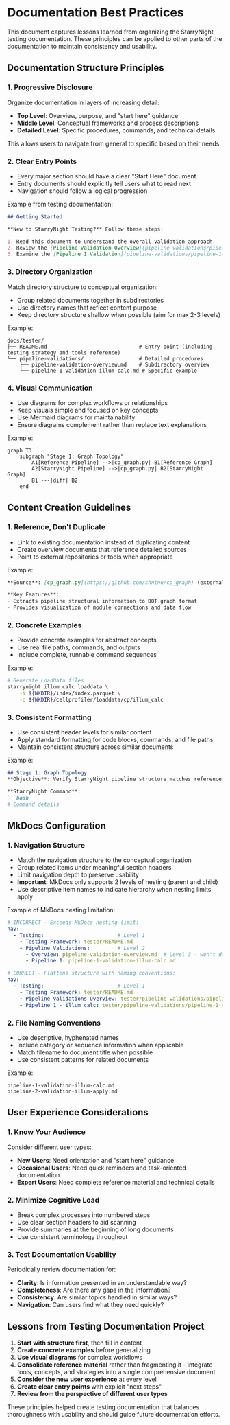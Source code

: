 # Documentation Best Practices

This document captures lessons learned from organizing the StarryNight testing documentation. These principles can be applied to other parts of the documentation to maintain consistency and usability.

## Documentation Structure Principles

### 1. Progressive Disclosure

Organize documentation in layers of increasing detail:

- **Top Level**: Overview, purpose, and "start here" guidance
- **Middle Level**: Conceptual frameworks and process descriptions
- **Detailed Level**: Specific procedures, commands, and technical details

This allows users to navigate from general to specific based on their needs.

### 2. Clear Entry Points

- Every major section should have a clear "Start Here" document
- Entry documents should explicitly tell users what to read next
- Navigation should follow a logical progression

Example from testing documentation:
```markdown
## Getting Started

**New to StarryNight Testing?** Follow these steps:

1. Read this document to understand the overall validation approach
2. Review the [Pipeline Validation Overview](pipeline-validations/pipeline-validation-overview.md)
3. Examine the [Pipeline 1 Validation](pipeline-validations/pipeline-1-validation-illum-calc.md) as a concrete example
```

### 3. Directory Organization

Match directory structure to conceptual organization:

- Group related documents together in subdirectories
- Use directory names that reflect content purpose
- Keep directory structure shallow when possible (aim for max 2-3 levels)

Example:
```
docs/tester/
├── README.md                              # Entry point (including testing strategy and tools reference)
└── pipeline-validations/                  # Detailed procedures
    ├── pipeline-validation-overview.md    # Subdirectory overview
    └── pipeline-1-validation-illum-calc.md # Specific example
```

### 4. Visual Communication

- Use diagrams for complex workflows or relationships
- Keep visuals simple and focused on key concepts
- Use Mermaid diagrams for maintainability
- Ensure diagrams complement rather than replace text explanations

Example:
```mermaid
graph TD
    subgraph "Stage 1: Graph Topology"
        A1[Reference Pipeline] -->|cp_graph.py| B1[Reference Graph]
        A2[StarryNight Pipeline] -->|cp_graph.py| B2[StarryNight Graph]
        B1 ---|diff| B2
    end
```

## Content Creation Guidelines

### 1. Reference, Don't Duplicate

- Link to existing documentation instead of duplicating content
- Create overview documents that reference detailed sources
- Point to external repositories or tools when appropriate

Example:
```markdown
**Source**: [cp_graph.py](https://github.com/shntnu/cp_graph) (external repository)

**Key Features**:
- Extracts pipeline structural information to DOT graph format
- Provides visualization of module connections and data flow
```

### 2. Concrete Examples

- Provide concrete examples for abstract concepts
- Use real file paths, commands, and outputs
- Include complete, runnable command sequences

Example:
```bash
# Generate LoadData files
starrynight illum calc loaddata \
    -i ${WKDIR}/index/index.parquet \
    -o ${WKDIR}/cellprofiler/loaddata/cp/illum_calc
```

### 3. Consistent Formatting

- Use consistent header levels for similar content
- Apply standard formatting for code blocks, commands, and file paths
- Maintain consistent structure across similar documents

Example:
```markdown
## Stage 1: Graph Topology
**Objective**: Verify StarryNight pipeline structure matches reference

**StarryNight Command**:
```bash
# Command details
```

## MkDocs Configuration

### 1. Navigation Structure

- Match the navigation structure to the conceptual organization
- Group related items under meaningful section headers
- Limit navigation depth to preserve usability
- **Important**: MkDocs only supports 2 levels of nesting (parent and child)
- Use descriptive item names to indicate hierarchy when nesting limits apply

Example of MkDocs nesting limitation:
```yaml
# INCORRECT - Exceeds MkDocs nesting limit:
nav:
  - Testing:                        # Level 1
    - Testing Framework: tester/README.md
    - Pipeline Validations:         # Level 2
      - Overview: pipeline-validation-overview.md  # Level 3 - won't display correctly!
      - Pipeline 1: pipeline-1-validation-illum-calc.md

# CORRECT - Flattens structure with naming conventions:
nav:
  - Testing:                        # Level 1
    - Testing Framework: tester/README.md
    - Pipeline Validations Overview: tester/pipeline-validations/pipeline-validation-overview.md  # Level 2
    - Pipeline 1 - illum_calc: tester/pipeline-validations/pipeline-1-validation-illum-calc.md   # Level 2
```

### 2. File Naming Conventions

- Use descriptive, hyphenated names
- Include category or sequence information when applicable
- Match filename to document title when possible
- Use consistent patterns for related documents

Example:
```
pipeline-1-validation-illum-calc.md
pipeline-2-validation-illum-apply.md
```

## User Experience Considerations

### 1. Know Your Audience

Consider different user types:

- **New Users**: Need orientation and "start here" guidance
- **Occasional Users**: Need quick reminders and task-oriented documentation
- **Expert Users**: Need complete reference material and technical details

### 2. Minimize Cognitive Load

- Break complex processes into numbered steps
- Use clear section headers to aid scanning
- Provide summaries at the beginning of long documents
- Use consistent terminology throughout

### 3. Test Documentation Usability

Periodically review documentation for:

- **Clarity**: Is information presented in an understandable way?
- **Completeness**: Are there any gaps in the information?
- **Consistency**: Are similar topics handled in similar ways?
- **Navigation**: Can users find what they need quickly?

## Lessons from Testing Documentation Project

1. **Start with structure first**, then fill in content
2. **Create concrete examples** before generalizing
3. **Use visual diagrams** for complex workflows
4. **Consolidate reference material** rather than fragmenting it - integrate tools, concepts, and strategies into a single comprehensive document
5. **Consider the new user experience** at every level
6. **Create clear entry points** with explicit "next steps"
7. **Review from the perspective of different user types**

These principles helped create testing documentation that balances thoroughness with usability and should guide future documentation efforts.

